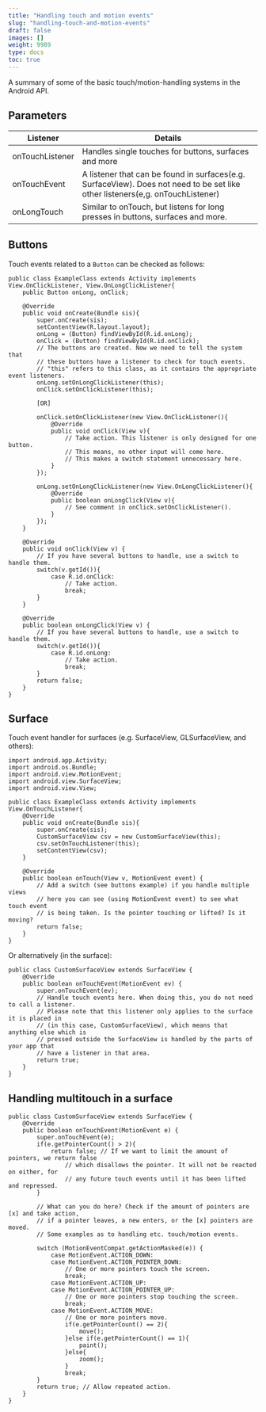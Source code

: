 ```yaml
---
title: "Handling touch and motion events"
slug: "handling-touch-and-motion-events"
draft: false
images: []
weight: 9989
type: docs
toc: true
---
```


A summary of some of the basic touch/motion-handling systems in the Android API.

## Parameters
| Listener | Details | 
| --- | --- |
| onTouchListener | Handles single touches for buttons, surfaces and more
| onTouchEvent | A listener that can be found in surfaces(e.g. SurfaceView). Does not need to be set like other listeners(e,g. onTouchListener) |
| onLongTouch | Similar to onTouch, but listens for long presses in buttons, surfaces and more.|


## Buttons
Touch events related to a `Button` can be checked as follows:

    public class ExampleClass extends Activity implements View.OnClickListener, View.OnLongClickListener{
        public Button onLong, onClick;

        @Override
        public void onCreate(Bundle sis){
            super.onCreate(sis);
            setContentView(R.layout.layout);
            onLong = (Button) findViewById(R.id.onLong);
            onClick = (Button) findViewById(R.id.onClick);
            // The buttons are created. Now we need to tell the system that
            // these buttons have a listener to check for touch events.
            // "this" refers to this class, as it contains the appropriate event listeners.
            onLong.setOnLongClickListener(this);
            onClick.setOnClickListener(this);
    
            [OR]
    
            onClick.setOnClickListener(new View.OnClickListener(){
                @Override
                public void onClick(View v){
                    // Take action. This listener is only designed for one button.
                    // This means, no other input will come here.
                    // This makes a switch statement unnecessary here.
                }
            });
    
            onLong.setOnLongClickListener(new View.OnLongClickListener(){
                @Override
                public boolean onLongClick(View v){
                    // See comment in onClick.setOnClickListener().
                }
            });
        }
    
        @Override
        public void onClick(View v) {
            // If you have several buttons to handle, use a switch to handle them.
            switch(v.getId()){
                case R.id.onClick:
                    // Take action.
                    break;
            }
        }
    
        @Override
        public boolean onLongClick(View v) {
            // If you have several buttons to handle, use a switch to handle them.
            switch(v.getId()){
                case R.id.onLong:
                    // Take action.
                    break;
            }
            return false;
        }
    }



## Surface
Touch event handler for surfaces (e.g. SurfaceView, GLSurfaceView, and others):

    import android.app.Activity;
    import android.os.Bundle;
    import android.view.MotionEvent;
    import android.view.SurfaceView;
    import android.view.View;
    
    public class ExampleClass extends Activity implements View.OnTouchListener{
        @Override
        public void onCreate(Bundle sis){
            super.onCreate(sis);
            CustomSurfaceView csv = new CustomSurfaceView(this);
            csv.setOnTouchListener(this);
            setContentView(csv);
        }
    
        @Override
        public boolean onTouch(View v, MotionEvent event) {
            // Add a switch (see buttons example) if you handle multiple views
            // here you can see (using MotionEvent event) to see what touch event
            // is being taken. Is the pointer touching or lifted? Is it moving?
            return false;
        }
    }

Or alternatively (in the surface):

    public class CustomSurfaceView extends SurfaceView {
        @Override
        public boolean onTouchEvent(MotionEvent ev) {
            super.onTouchEvent(ev);
            // Handle touch events here. When doing this, you do not need to call a listener.
            // Please note that this listener only applies to the surface it is placed in 
            // (in this case, CustomSurfaceView), which means that anything else which is 
            // pressed outside the SurfaceView is handled by the parts of your app that
            // have a listener in that area.
            return true;
        }
    }

    



## Handling multitouch in a surface
    public class CustomSurfaceView extends SurfaceView {
        @Override
        public boolean onTouchEvent(MotionEvent e) {
            super.onTouchEvent(e);
            if(e.getPointerCount() > 2){
                return false; // If we want to limit the amount of pointers, we return false
                    // which disallows the pointer. It will not be reacted on either, for
                    // any future touch events until it has been lifted and repressed.
            }
    
            // What can you do here? Check if the amount of pointers are [x] and take action,
            // if a pointer leaves, a new enters, or the [x] pointers are moved.
            // Some examples as to handling etc. touch/motion events.

            switch (MotionEventCompat.getActionMasked(e)) {
                case MotionEvent.ACTION_DOWN:
                case MotionEvent.ACTION_POINTER_DOWN:
                    // One or more pointers touch the screen.
                    break;
                case MotionEvent.ACTION_UP:
                case MotionEvent.ACTION_POINTER_UP:
                    // One or more pointers stop touching the screen.
                    break;
                case MotionEvent.ACTION_MOVE:
                    // One or more pointers move.
                    if(e.getPointerCount() == 2){
                        move();
                    }else if(e.getPointerCount() == 1){
                        paint();
                    }else{
                        zoom();
                    }
                    break;
            }
            return true; // Allow repeated action.    
        }
    }

